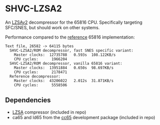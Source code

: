 # SHVC-LZSA2

An [LZSAv2](https://github.com/emmanuel-marty/lzsa) decompressor for the 65816 CPU. Specifically targeting SFC/SNES, but should work on other systems.

Performance compared to the [reference](https://github.com/emmanuel-marty/lzsa/blob/master/asm/65816/decompress_v2.asm) 65816 implementation:
```
Text file, 26582 -> 64115 bytes
  SHVC-LZSA2/ROM decompressor, fast SNES specific variant:
    Master clocks:  12735788   0.593s  108.122KB/s
    CPU cycles:      1966204
  SHVC-LZSA2/ROM decompressor, vanilla 65816 variant:
    Master clocks:  13951884   0.650s  98.697KB/s
    CPU cycles:      2178471
  Reference decompressor:
    Master clocks:  43206022   2.012s  31.871KB/s
    CPU cycles:      5558506
```

## Dependencies
- [LZSA](https://github.com/emmanuel-marty/lzsa) compressor (included in repo)
- ca65 and ld65 from the [cc65](https://github.com/cc65/cc65) development package (included in repo)
